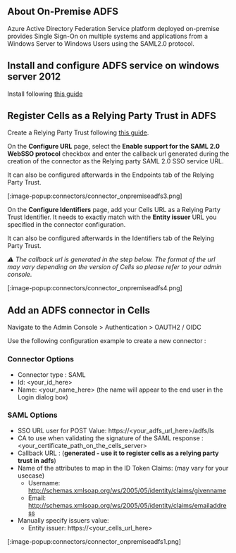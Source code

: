 ## About On-Premise ADFS

Azure Active Directory Federation Service platform deployed on-premise provides Single Sign-On on multiple systems and applications from a Windows Server to Windows Users using the SAML2.0 protocol.

## Install and configure ADFS service on windows server 2012

Install following [this guide](https://docs.microsoft.com/en-us/windows-server/identity/ad-fs/deployment/windows-server-2012-ad-fs-deployment-guide)

## Register Cells as a Relying Party Trust in ADFS

Create a Relying Party Trust following [this guide](https://docs.microsoft.com/en-us/windows-server/identity/ad-fs/operations/create-a-relying-party-trust).

On the **Configure URL** page, select the **Enable support for the SAML 2.0 WebSSO protocol** checkbox and enter the callback url generated during the creation of the connector as the Relying party SAML 2.0 SSO service URL.

It can also be configured afterwards in the Endpoints tab of the Relying Party Trust.

[:image-popup:connectors/connector_onpremiseadfs3.png]

On the **Configure Identifiers** page, add your Cells URL as a Relying Party Trust Identifier. It needs to exactly match with the **Entity issuer** URL you specified in the connector configuration.

It can also be configured afterwards in the Identifiers tab of the Relying Party Trust.

*:warning: The callback url is generated in the step below. The format of the url may vary depending on the version of Cells so please refer to your admin console.*

[:image-popup:connectors/connector_onpremiseadfs4.png]

## Add an ADFS connector in Cells

Navigate to the Admin Console > Authentication > OAUTH2 / OIDC

Use the following configuration example to create a new connector :

### Connector Options
- Connector type : SAML
- Id: <your_id_here>
- Name: <your_name_here> (the name will appear to the end user in the Login dialog box)

### SAML Options
- SSO URL user for POST Value: https://<your_adfs_url_here>/adfs/ls
- CA to use when validating the signature of the SAML response : <your_certificate_path_on_the_cells_server>
- Callback URL : (**generated - use it to register cells as a relying party trust in adfs**)
- Name of the attributes to map in the ID Token Claims: (may vary for your usecase)
  - Username: http://schemas.xmlsoap.org/ws/2005/05/identity/claims/givenname
  - Email: http://schemas.xmlsoap.org/ws/2005/05/identity/claims/emailaddress
- Manually specify issuers value:
  - Entity issuer: https://<your_cells_url_here>

[:image-popup:connectors/connector_onpremiseadfs1.png]